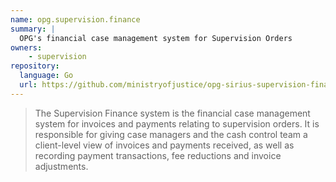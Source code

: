 ```yaml
---
name: opg.supervision.finance
summary: |
  OPG's financial case management system for Supervision Orders
owners:
    - supervision
repository:
  language: Go
  url: https://github.com/ministryofjustice/opg-sirius-supervision-finance-hub
---
```


> The Supervision Finance system is the financial case management system for invoices and payments relating to supervision orders. It is responsible for giving case managers and the cash control team a client-level view of invoices and payments received, as well as recording payment transactions, fee reductions and invoice adjustments.

<NodeGraph />
